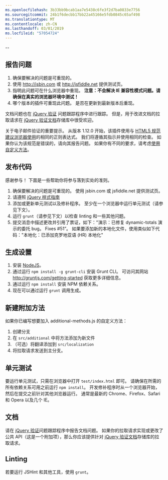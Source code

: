 ```yaml
---
ms.openlocfilehash: 3b33bb9bcab1aa7e5438c6fe3f2d7ba0833e7756
ms.sourcegitcommit: 24b1f6decbb17bb22a45166e5fdb0845c65af498
ms.translationtype: MT
ms.contentlocale: zh-CN
ms.lasthandoff: 03/01/2019
ms.locfileid: "57054724"
---
```

--

## <a name="reporting-an-issue"></a>报告问题

1. 确保要解决的问题是可重现的。
2. 使用 http://jsbin.com 或 http://jsfiddle.net 提供测试页。
3. 指明此问题可在什么浏览器中重现。 **注意：不会解决 IE 兼容性模式问题。请确保在真实的浏览器环境中测试！**
4. 哪个版本的插件可重现此问题。 是否在更新到最新版本后重现。

文档问题也在 [jQuery 验证](https://github.com/jzaefferer/jquery-validation/issues) 问题跟踪程序中进行跟踪。
但是，用于改进文档的拉取请求在 [jQuery 验证文档](https://github.com/jzaefferer/validation-content)存储库中很受欢迎。

关于电子邮件验证的重要提示。 从版本 1.12.0 开始，该插件使用与 [HTML5 规范建议浏览器使用](https://html.spec.whatwg.org/multipage/forms.html#valid-e-mail-address)的相同的正则表达式。 我们将遵循其指示并使用相同的检查。 如果你认为该规范是错误的，请向其报告问题。 如果你有不同的要求，请考虑[使用自定义方法](http://jqueryvalidation.org/jQuery.validator.addMethod/)。

## <a name="contributing-code"></a>发布代码

感谢参与！ 下面是一些帮助你将参与落到实处的准则。

1. 确保要解决的问题是可重现的。 使用 jsbin.com 或 jsfiddle.net 提供测试页。
2. 请遵照 [jQuery 样式指南](http://contribute.jquery.com/style-guides/js)
3. 添加或更新单元测试以及修补程序。 至少在一个浏览器中运行单元测试（请参见下文）。
4. 运行 `grunt`（请参见下文）以检查 linting 和一些其他问题。
5. 提交消息中描述更改并引用了票证，如下："演示：已修复 dynamic-totals 演示的委托 bug。 Fixes #51”。 如果要添加新的本地化文件，使用类似如下代码："本地化：已添加克罗地亚语 (HR) 本地化"

## <a name="build-setup"></a>生成设置

1. 安装 [NodeJS](http://nodejs.org)。
2. 通过运行 `npm install -g grunt-cli` 安装 Grunt CLI。 可访问其网站 http://gruntjs.com/getting-started 获取更多详细信息。
3. 通过运行 `npm install` 安装 NPM 依赖关系。
4. 现在可以通过运行 `grunt` 调用生成。

## <a name="creating-a-new-additional-method"></a>新建附加方法

如果你已编写想要加入 additional-methods.js 的自定义方法：

1. 创建分支
2. 在 `src/additional` 中将方法添加为新文件
3. （可选）将翻译添加到 `src/localization`
4. 将拉取请求发送到主分支。

## <a name="unit-tests"></a>单元测试

要运行单元测试，只需在浏览器中打开 `test/index.html` 即可。 请确保在所需的所有依赖关系可用之前运行 `npm install`。
开发修补程序时从一个浏览器开始，然后在提交之前针对其他浏览器运行。 通常是最新的 Chrome、Firefox、Safari 和 Opera 以及几个 IE。

## <a name="documentation"></a>文档

请在 [jQuery 验证](https://github.com/jzaefferer/jquery-validation/issues)问题跟踪程序中报告文档问题。
如果你的拉取请求实现或更改了公共 API（这是一个附加项），那么你应该提供针对 [jQuery 验证文档](https://github.com/jzaefferer/validation-content)存储库的拉取请求。

## <a name="linting"></a>Linting

若要运行 JSHint 和其他工具，使用 `grunt`。
